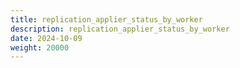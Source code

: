 ```yaml
---
title: replication_applier_status_by_worker
description: replication_applier_status_by_worker
date: 2024-10-09
weight: 20000
---
```

<style>
th, td {
  border: 1px solid rgb(190, 190, 190);
}
</style>
